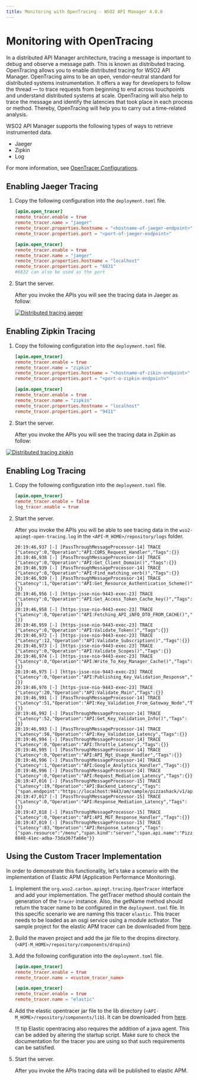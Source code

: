 ```yaml
---
title: Monitoring with OpenTracing - WSO2 API Manager 4.0.0
---
```


# Monitoring with OpenTracing

In a distributed API Manager architecture, tracing a message is important to debug and observe a message path. This is known as distributed tracing. OpenTracing allows you to enable distributed tracing for WSO2 API Manager.
OpenTracing aims to be an open, vendor-neutral standard for distributed systems instrumentation. It offers a way for developers to follow the thread — to trace requests from beginning to end across touchpoints and understand distributed systems at scale. OpenTracing will also help to trace the message and identify the latencies that took place in each process or method. Thereby, OpenTracing will help you to carry out a time-related analysis.

 WSO2 API Manager supports the following types of ways to retrieve instrumented data.

 - Jaeger
 - Zipkin
 - Log

For more information, see [OpenTracer Configurations]({{base_path}}/reference/config-catalog/#api-m-open-tracer-configurations).

## Enabling Jaeger Tracing

1. Copy the following configuration into the `deployment.toml` file.

    ```toml tab="Format"
    [apim.open_tracer]
    remote_tracer.enable = true
    remote_tracer.name = "jaeger"
    remote_tracer.properties.hostname = "<hostname-of-jaeger-endpoint>"
    remote_tracer.properties.port = "<port-of-jaeger-endpoint>"
    ```

    ```toml tab="Example"
    [apim.open_tracer]
    remote_tracer.enable = true
    remote_tracer.name = "jaeger"
    remote_tracer.properties.hostname = "localhost"
    remote_tracer.properties.port = "6831" 
    #6832 can also be used as the port
    ```

2. Start the server.

     After you invoke the APIs you will see the tracing data in Jaeger as follow:

    [![Distributed tracing jaeger]({{base_path}}/assets/img/administer/opentracing-jaeger.png)]({{base_path}}/assets/img/administer/opentracing-jaeger.png)

## Enabling Zipkin Tracing

1. Copy the following configuration into the `deployment.toml` file.

    ```toml tab="Format"
    [apim.open_tracer]
    remote_tracer.enable = true
    remote_tracer.name = "zipkin"
    remote_tracer.properties.hostname = "<hostname-of-zikin-endpoint>"
    remote_tracer.properties.port = "<port-o-zipkin-endpoint>"
    ```

    ```toml tab="Example"
    [apim.open_tracer]
    remote_tracer.enable = true
    remote_tracer.name = "zipkin"
    remote_tracer.properties.hostname = "localhost"
    remote_tracer.properties.port = "9411"
    ```

2. Start the server.

     After you invoke the APIs you will see the tracing data in Zipkin as follow:

[![Distributed tracing zipkin]({{base_path}}/assets/img/administer/opentracing-zipkin.png)]({{base_path}}/assets/img/administer/opentracing-zipkin.png)


## Enabling Log Tracing

1. Copy the following configuration into the `deployment.toml` file.

    ```toml
    [apim.open_tracer]
    remote_tracer.enable = false
    log_tracer.enable = true
    ```

2. Start the server.

    After you invoke the APIs you will be able to see tracing data in the `wso2-apimgt-open-tracing.log` in the `<API-M_HOME>/repository/logs` folder.

    ```log
    20:19:46,937 [-] [PassThroughMessageProcessor-14] TRACE {"Latency":0,"Operation":"API:CORS_Request_Handler","Tags":{}}
    20:19:46,938 [-] [PassThroughMessageProcessor-14] TRACE {"Latency":0,"Operation":"API:Get_Client_Domain()","Tags":{}}
    20:19:46,939 [-] [PassThroughMessageProcessor-14] TRACE {"Latency":0,"Operation":"API:Find_matching_verb()","Tags":{}}
    20:19:46,939 [-] [PassThroughMessageProcessor-14] TRACE {"Latency":1,"Operation":"API:Get_Resource_Authentication_Scheme()","Tags":{}}
    20:19:46,956 [-] [https-jsse-nio-9443-exec-23] TRACE {"Latency":0,"Operation":"API:Get_Access_Token_Cache_key()","Tags":{}}
    20:19:46,958 [-] [https-jsse-nio-9443-exec-23] TRACE {"Latency":0,"Operation":"API:Fetching_API_iNFO_DTO_FROM_CACHE()","Tags":{}}
    20:19:46,959 [-] [https-jsse-nio-9443-exec-23] TRACE {"Latency":0,"Operation":"API:Validate_Token()","Tags":{}}
    20:19:46,972 [-] [https-jsse-nio-9443-exec-23] TRACE {"Latency":12,"Operation":"API:Validate_Subscription()","Tags":{}}
    20:19:46,973 [-] [https-jsse-nio-9443-exec-23] TRACE {"Latency":0,"Operation":"API:Validate_Scopes()","Tags":{}}
    20:19:46,974 [-] [https-jsse-nio-9443-exec-23] TRACE {"Latency":0,"Operation":"API:Write_To_Key_Manager_Cache()","Tags":{}}
    20:19:46,975 [-] [https-jsse-nio-9443-exec-23] TRACE {"Latency":0,"Operation":"API:Publishing_Key_Validation_Response","Tags":{}}
    20:19:46,976 [-] [https-jsse-nio-9443-exec-23] TRACE {"Latency":20,"Operation":"API:Validate_Main","Tags":{}}
    20:19:46,991 [-] [PassThroughMessageProcessor-14] TRACE {"Latency":51,"Operation":"API:Key_Validation_From_Gateway_Node","Tags":{}}
    20:19:46,992 [-] [PassThroughMessageProcessor-14] TRACE {"Latency":52,"Operation":"API:Get_Key_Validation_Info()","Tags":{}}
    20:19:46,993 [-] [PassThroughMessageProcessor-14] TRACE {"Latency":56,"Operation":"API:Key_Validation_Latency","Tags":{}}
    20:19:46,994 [-] [PassThroughMessageProcessor-14] TRACE {"Latency":0,"Operation":"API:Throttle_Latency","Tags":{}}
    20:19:46,995 [-] [PassThroughMessageProcessor-14] TRACE {"Latency":0,"Operation":"API:API_Mgt_Usage_Handler","Tags":{}}
    20:19:46,996 [-] [PassThroughMessageProcessor-14] TRACE {"Latency":1,"Operation":"API:Google_Analytics_Handler","Tags":{}}
    20:19:46,996 [-] [PassThroughMessageProcessor-14] TRACE {"Latency":0,"Operation":"API:Request_Mediation_Latency","Tags":{}}
    20:19:47,016 [-] [PassThroughMessageProcessor-15] TRACE {"Latency":19,"Operation":"API:Backend_Latency","Tags":{"span.endpoint":"https://localhost:9443/am/sample/pizzashack/v1/api/"}}
    20:19:47,017 [-] [PassThroughMessageProcessor-15] TRACE {"Latency":0,"Operation":"API:Response_Mediation_Latency","Tags":{}}
    20:19:47,018 [-] [PassThroughMessageProcessor-15] TRACE {"Latency":0,"Operation":"API:API_MGT_Response_Handler","Tags":{}}
    20:19:47,019 [-] [PassThroughMessageProcessor-15] TRACE {"Latency":83,"Operation":"API:Response_Latency","Tags":{"span.resource":"/menu","span.kind":"server","span.api.name":"PizzaShackAPI","span.consumerkey":"Fn9RGuFeefEe7W07jOq_mvQvLJwa","span.request.method":"GET","span.request.path":"pizzashack/1.0.0/menu","span.api.version":"1.0.0","span.activity.id":"urn:uuid:339f337a-8848-41ec-adba-73da367fa66e"}}
    
    ```

## Using the Custom Tracer Implementation

In order to demonstrate this functionality, let's take a scenario with the implementation of Elastic APM (Application Performance Monitoring).

1. Implement the `org.wso2.carbon.apimgt.tracing.OpenTracer` interface and add your implementation. The getTracer method should contain the generation of the `Tracer` instance. Also, the getName method should return the tracer name to be configured in the `deployment.toml` file. In this specific scenario we are naming this tracer `elastic`. This tracer needs to be loaded as an osgi service using a module activator. The sample project for the elastic APM tracer can be downloaded from [here]({{base_path}}/assets/attachments/administer/custom.tracing.client.zip).

2. Build the maven project and add the jar file to the dropins directory. (`<API-M_HOME>/repository/components/dropins`)

3. Add the following configuration into the `deployment.toml` file.

    ```toml tab="Format"
    [apim.open_tracer]
    remote_tracer.enable = true
    remote_tracer.name = <custom_tracer_name>
    ```

    ```toml tab="Example"
    [apim.open_tracer]
    remote_tracer.enable = true
    remote_tracer.name = "elastic"
    ```

4. Add the elastic opentracer jar file to the lib directory (`<API-M_HOME>/repository/components/lib`). It can be downloaded from [here](https://mvnrepository.com/artifact/co.elastic.apm/apm-opentracing). 

    !!! tip
        Elastic opentracing also requires the addition of a java agent. This can be added by altering the startup script. Make sure to check the documentation for the tracer you are using so that such requirements can be satisfied. 

5. Start the server.

     After you invoke the APIs tracing data will be published to elastic APM.
